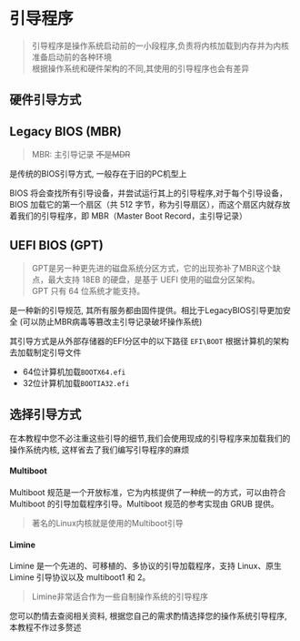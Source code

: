 # 引导程序

> 引导程序是操作系统启动前的一小段程序,负责将内核加载到内存并为内核准备启动前的各种环境 \
> 根据操作系统和硬件架构的不同,其使用的引导程序也会有差异

## 硬件引导方式

## Legacy BIOS (MBR)

> MBR: 主引导记录 ~~不是MDR~~ 

是传统的BIOS引导方式, 一般存在于旧的PC机型上

BIOS 将会查找所有引导设备，并尝试运行其上的引导程序,对于每个引导设备，BIOS 加载它的第一个扇区（共 512 字节，称为引导扇区），而这个扇区内就存放着我们的引导程序，即 MBR（Master Boot Record，主引导记录）

## UEFI BIOS (GPT)

> GPT是另一种更先进的磁盘系统分区方式，它的出现弥补了MBR这个缺点，最大支持 18EB 的硬盘，是基于 UEFI 使用的磁盘分区架构。 \
> GPT 只有 64 位系统才能支持。

是一种新的引导规范, 其所有服务都由固件提供。相比于LegacyBIOS引导更加安全 (可以防止MBR病毒等篡改主引导记录破坏操作系统)

其引导方式是从外部存储器的EFI分区中的以下路径 `EFI\BOOT` 根据计算机的架构去加载制定引导文件

* 64位计算机加载`BOOTX64.efi`
* 32位计算机加载`BOOTIA32.efi`


## 选择引导方式

在本教程中您不必注重这些引导的细节,我们会使用现成的引导程序来加载我们的操作系统内核, 这样省去了我们编写引导程序的麻烦

#### Multiboot

Multiboot 规范是一个开放标准，它为内核提供了一种统一的方式，可以由符合 Multiboot 的引导加载程序引导。Multiboot 规范的参考实现由 GRUB 提供。

> 著名的Linux内核就是使用的Multiboot引导

#### Limine

Limine 是一个先进的、可移植的、多协议的引导加载程序，支持 Linux、原生 Limine 引导协议以及 multiboot1 和 2。

> Limine非常适合作为一些自制操作系统的引导程序


您可以酌情去查阅相关资料, 根据您自己的需求酌情选择您的操作系统引导程序, 本教程不作过多赘述